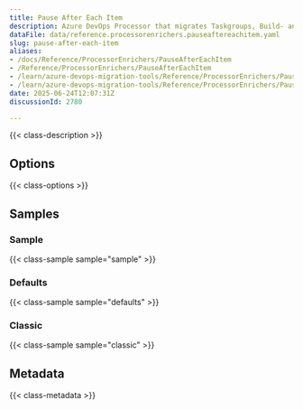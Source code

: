 ```yaml
---
title: Pause After Each Item
description: Azure DevOps Processor that migrates Taskgroups, Build- and Release Pipelines.
dataFile: data/reference.processorenrichers.pauseaftereachitem.yaml
slug: pause-after-each-item
aliases:
- /docs/Reference/ProcessorEnrichers/PauseAfterEachItem
- /Reference/ProcessorEnrichers/PauseAfterEachItem
- /learn/azure-devops-migration-tools/Reference/ProcessorEnrichers/PauseAfterEachItem
- /learn/azure-devops-migration-tools/Reference/ProcessorEnrichers/PauseAfterEachItem/index.md
date: 2025-06-24T12:07:31Z
discussionId: 2780

---
```

{{< class-description >}}

## Options

{{< class-options >}}

## Samples

### Sample

{{< class-sample sample="sample" >}}

### Defaults

{{< class-sample sample="defaults" >}}

### Classic

{{< class-sample sample="classic" >}}

## Metadata

{{< class-metadata >}}
